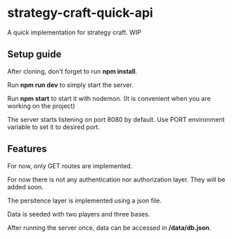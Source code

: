 # strategy-craft-quick-api
A quick implementation for strategy craft. WIP

## Setup guide
After cloning, don't forget to run **npm install**.

Run **npm run dev** to simply start the server.

Run **npm start** to start it with nodemon. (It is convenient when you are working on the project)

The server starts listening on port 8080 by default. Use PORT environment variable to set it to desired port.

## Features

For now, only GET routes are implemented.

For now there is not any authentication nor authorization layer. They will be added soon.

The persitence layer is implemented using a json file.

Data is seeded with two players and three bases.

After running the server once, data can be accessed in **/data/db.json**.


